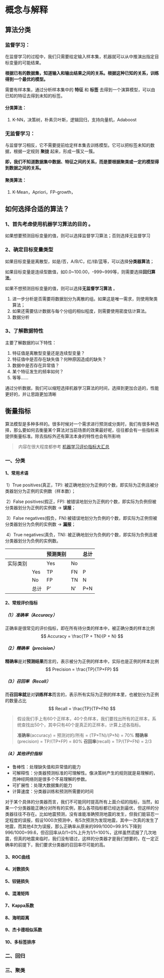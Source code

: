 # 概念与解释



## 算法分类

### 监督学习：

在监督学习的过程中，我们只需要给定输入样本集，机器就可以从中推演出指定目标变量的可能结果。

**根据已有的数据集，知道输入和输出结果之间的关系。根据这种已知的关系，训练得到一个最优的模型。**

需要有样本集，通过分析样本集中的 **特征** 和 **标签** 去得到一个演算模型，可以由已知的特征去得到未知的标签。

#### 分类算法：

1. K-NN，决策树，朴素贝叶斯，逻辑回归，支持向量机，Adaboost





### 无监督学习：

与监督学习相反，它不需要提前给定样本集去训练模型。它可以把标签未知的数据，根据一定规则 **聚拢** 起来，形成一簇又一簇。

**即，我们不知道数据集中数据、特征之间的关系，而是要根据聚类或一定的模型得到数据之间的关系。**

#### 聚类算法：

1. K-Mean，Apriori，FP-growth，





## 如何选择合适的算法？

### 1、首先考虑使用机器学习算法的**目的** 。

如果想要预测目标变量的值，则可以选择监督学习算法；否则选择无监督学习



### 2、确定目标变量类型

如果目标变量是离散型，如是/否，A/B/C，红/绿/蓝等，可以选择**分类器算法**；

如果目标变量是连续型数值，如0.0~100.00，-999~999等，则需要选择**回归算法**。

如果不想预测目标变量的值，则可以选择**无监督学习算法** 。

1. 进一步分析是否需要将数据划分为离散的组。如果这是唯一需求，则使用聚类算法；
2. 如果还需要估计数据与每个分组的相似程度，则需要使用密度估计算法。
3. 数据分析



### 3、了解数据特性

主要了解数据的以下特性：

1. 特征值是离散型变量还是连续型变量？
2. 特征值中是否存在缺失值？何种原因造成的缺失？
3. 数据中是否存在异常值？
4. 某个特征发生的频率如何？
5. 等等……

通过分析数据，我们可以缩短选择机器学习算法的时间，选择到更加合适的，性能更好的，并让思路更加清晰



## 衡量指标

​		算法模型是多种多样的。很多时候对一个需求进行预测或分类时，我们有很多种选择，那么要如何去衡量某个算法对当前场景的效果最好呢，往往都会有一些指标来提供衡量标准。除去指标外还有算法本身的特性也会有所影响

> ​		内容在很大程度都参考 [机器学习评价指标大汇总](https://zhaokv.com/machine_learning/2016/03/ml-metric.html)

### 一、分类



#### 1、常用术语

​	1）True positives(真正，TP): 被正确地划分为正例的个数，即实际为正例且被分类器划分为正例的实例数（样本数）；

​	2）False positives(假正，FP): 被错误地划分为正例的个数，即实际为负例但被分类器划分为正例的实例数 → **误报**；

​	3）False negatives(假负，FN):被错误地划分为负例的个数，即实际为正例但被分类器划分为负例的实例数 → **漏报**；

​	4）True negatives(真负，TN): 被正确地划分为负例的个数，即实际为负例且被分类器划分为负例的实例数。

|          |      | 预测类别 |      | 总计 |
| -------- | ---- | -------- | ---- | ---- |
| 实际类别 |      | Yes      | No   |      |
|          | Yes  | TP       | FN   | P    |
|          | No   | FP       | TN   | N    |
|          | 总计 | P'       | N'   | P+N  |



#### 2、常规评价指标

##### 	（1）准确率（Accuracy）

​			正确率是很常见的评价指标，即在所有待分类的样本中，被正确分类的样本比例
$$
Accuracy = \frac{TP + TN}{P + N}
$$

##### 	（2）精确率（precision）

​			**精确率**是对**预测结果**而言的，表示被分为正例的样本中，实际也是正例的样本比例
$$
Precision = \frac{TP}{TP+FP}
$$

##### 	（3）召回率（Recall）

​			而**召回率就**是对**训练样本**而言的，表示所有实际为正例的样本里，也被划分为正例的数量占比
$$
Recall = \frac{TP}{TP+FN}
$$

> 假设我们手上有60个正样本，40个负样本，我们要找出所有的正样本，系统查找出50个，其中只有40个是真正的正样本，计算上述各指标。
>
> 
>
> **准确率**(accuracy) = 预测对的/所有 = (TP+TN)/(P+N) = 70%
> **精确率**(precision) = TP/(TP+FP) = 80%
> **召回率**(recall) = TP/(TP+FN) = 2/3



##### 	（4）其他评价指标

- 鲁棒性：处理缺失值和异常值的能力
- 可解释性：分类器预测标准的可理解性。像决策树产生的规则就是易理解的，而神经网络则是很多个不易理解的参数。
- 可扩展性：处理大数据集的能力
- 计算速度：分类器训练和预测所需要的时间



​		对于某个具体的分类器而言，我们不可能同时提高所有上面介绍的指标，当然，如果一个分类器能正确分对所有的实例，那么各项指标都已经达到最优，但这样的分类器往往不存在。比如地震预测，没有谁能准确预测地震的发生，但我们能容忍一定程度的误报，假设1000次预测中，有5次预测为发现地震，其中一次真的发生了地震，而其他4次为误报，那么正确率从原来的999/1000=99.9%下降到996/1000=99.6，但召回率从0/1=0%上升为1/1=100%，这样虽然谎报了几次地震，但真的地震来临时，我们没有错过，这样的分类器才是我们想要的，在一定正确率的前提下，我们要求分类器的召回率尽可能的高。



#### 3、ROC曲线



#### 4、对数损失



#### 5、铰链损失



#### 6、混淆矩阵



#### 7、Kappa系数



#### 8、海明距离



#### 9、杰卡德相似系数



#### 10、多标签排序



### 二、回归



### 三、聚类
